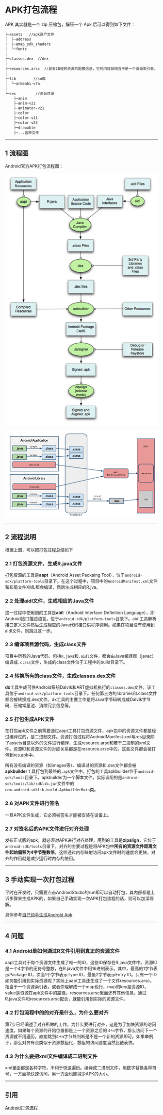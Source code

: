 # APK打包流程

APK 其实就是一个 zip 压缩包，解压一个 Apk 后可以得到如下文件：

```log
├─assets   //apk资产文件
│  ├─address
│  ├─amap_sdk_shaders
│  └─fonts
│
├─classes.dex  //dex
│
├─resources.arsc  //具有ID值的资源的配置信息，它的内容就相当于是一个资源索引表。
│
├─lib        //so库
│  └─armeabi-v7a
│
└─res         //资源目录
    ├─anim
    ├─anim-v21
    ├─animator-v21
    ├─color
    ├─color-v11
    ├─color-v23
    ├─drawable
    ├─...各种文件
```

---
## 1 流程图

Android官方APK打包流程图：

![build](images/build.png)

![packaging_process](images/packaging_process.png)

---
## 2 流程说明

根据上图，可以把打包过程总结如下

### 2.1 打包资源文件，生成R.java文件

打包资源的工具是**aapt**（Android Asset Packaing Tool），位于`android-sdk/platform-tools`目录下。在这个过程中，项目中的`AndroidManifest.xml`文件和布局文件XML都会编译，然后生成相应的R.jva。

### 2.2 处理aidl文件，生成相应的Java文件

这一过程中使用到的工具是**aidl**（Android Interface Definition Language），即Android接口描述语言。位于`android-sdk/platform-tools`目录下。aidl工具解析接口定义文件然后生成相应的Java代码接口供程序调用。如果在项目没有使用到aidl文件，则跳过这一步。

### 2.3 编译项目源代码，生成class文件

项目中所有的Java代码，包括`R.java`和`.aidl`文件，都会由Java编译器（javac）编译成`.class`文件，生成的class文件位于工程中的build目录下。

### 2.4 转换所有的class文件，生成classes.dex文件

**dx**工具生成可供Android系统Dalvik和ART虚拟机执行的`classes.dex`文件，该工具位于`android-sdk/platform-tools`目录下。任何第三方的libraries和.class文件都会被转换成.dex文件。dx工具的主要工作是将Java字节码转成成Dalvik字节码、压缩常量池、消除冗余信息等。

### 2.5 打包生成APK文件

在打包apk文件之前需要通过appt工具打包资源文件，apk包中的资源文件都是经过编译过的，是二进制文件。资源打包过程将AndroidManifest.xml与res目录除了assets目录以外的文件进行编译，生成resource.arsc和若干二进制的xml文件。资源ID和资源文件的对应关系都是在resource.arsc中的。这些文件都会被打包到res.apk中。

所有没有编译的资源（如images等）、编译过的资源和.dex文件都会被**apkbuilder**工具打包到最终的`.apk`文件中。打包的工具apkbuilder位于`android-sdk/tools`目录下。apkbuilder为一个脚本文件，实际调用的是`android-sdk/tools/lib/sdklib.jar`文件中的`com.android.sdklib.build.ApkbuilderMain`类。

### 2.6 对APK文件进行签名

一旦APK文件生成，它必须被签名才能被安装在设备上。

### 2.7 对签名后的APK文件进行对齐处理

发布正式版的apk，就必须对APK进行对齐处理，用到的工具是**zipalign**，它位于`android-sdk/tools`目录下。对齐的主要过程是将APK包中**所有的资源文件距离文件起始偏移为4字节整数倍**，这样通过内存映射访问apk文件时的速度会更快。对齐的作用就是减少运行时内存的使用。

---
## 3 手动实现一次打包过程

平时在开发时，只需要点击AndroidStudio的run即可以自动打包，其内部都是上诉步骤来生成APK的，如果自己手动实现一次APK打包流程的话，则可以加深理解。

具体参考[自己动手生成Android Apk](http://blog.csdn.net/chenkai19920410/article/details/60589100)

---
## 4 问题

### 4.1 Android是如何通过R文件引用到真正的资源文件

aapt工具对于每个资源文件生成了唯一的ID，这些ID保存在R.java文件中。资源ID是一个4字节的无符号整数，在R.java文件中用16进制表示。其中，最高的1字节表示Package ID，次高1个字节表示Type ID，最低2字节表示Entry ID。只有一个ID如何能引用到实际资源呢？实际上aapt工具还生成了一个文件resources.arsc，相当于一个资源索引表，或者你理解成一个map也行，map的key是资源ID，value是资源在apk文件中的路径。resources.arsc里面还有其他信息。通过R.java文件和resources.arsc配合，就能引用到实际的资源文件。

### 4.2 打包流程中的的对齐是什么，为什么要对齐

第7步已经阐述了对齐所做的工作，为什么要进行对齐，这是为了加快资源的访问速度。如果每个资源的开始位置都是上一个资源之后的 `4*n`字节，那么访问下一个资源就不用遍历，直接跳到4*n字节处判断是不是一个新的资源即可。如果举例子，那么对齐有点类似于资源数组化，数组的访问速度当然比链表快。

### 4.3 为什么要把xml文件编译成二进制文件

xml里面都是各种字符，不利于快速遍历。编译成二进制文件，用数字替换各种符号，一方面能快速访问，另一方面也能减少APK的大小。

---
## 引用

[Android打包流程](https://mp.weixin.qq.com/s?__biz=MjM5NDkxMTgyNw==&mid=2653059035&idx=1&sn=50773de47cfbbf54a4521e141b93125d&chksm=bd5654e78a21ddf11dfde7366de2722a2945d0003d3b413b221c89fc07fd66abd0def480ff5e&mpshare=1&scene=1&srcid=0802VY4KGr2wHrS30pBI1Kme#rd)
